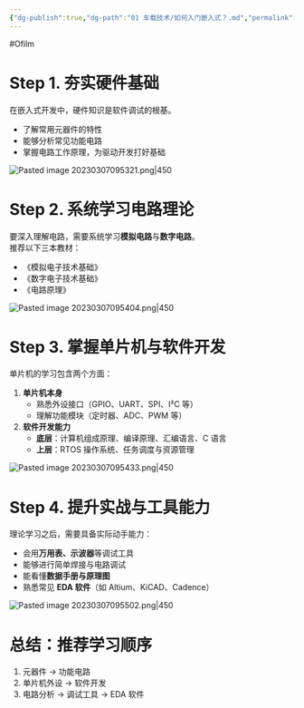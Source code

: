 ```yaml
---
{"dg-publish":true,"dg-path":"01 车载技术/如何入门嵌入式？.md","permalink":"/01 车载技术/如何入门嵌入式？/","created":"2022-07-10T15:43:19.000+08:00","updated":"2025-09-04T09:52:24.000+08:00"}
---
```


#Ofilm

# Step 1. 夯实硬件基础

在嵌入式开发中，硬件知识是软件调试的根基。

- 了解常用元器件的特性
- 能够分析常见功能电路
- 掌握电路工作原理，为驱动开发打好基础

![Pasted image 20230307095321.png|450](/img/user/0.Asset/resource/Pasted%20image%2020230307095321.png)

# Step 2. 系统学习电路理论

要深入理解电路，需要系统学习**模拟电路**与**数字电路**。  
推荐以下三本教材：

- 《模拟电子技术基础》
- 《数字电子技术基础》
- 《电路原理》

![Pasted image 20230307095404.png|450](/img/user/0.Asset/resource/Pasted%20image%2020230307095404.png)

# Step 3. 掌握单片机与软件开发

单片机的学习包含两个方面：

1. **单片机本身**
    - 熟悉外设接口（GPIO、UART、SPI、I²C 等）
    - 理解功能模块（定时器、ADC、PWM 等）
2. **软件开发能力**
    - **底层**：计算机组成原理、编译原理、汇编语言、C 语言
    - **上层**：RTOS 操作系统、任务调度与资源管理

![Pasted image 20230307095433.png|450](/img/user/0.Asset/resource/Pasted%20image%2020230307095433.png)

# Step 4. 提升实战与工具能力

理论学习之后，需要具备实际动手能力：

- 会用**万用表、示波器**等调试工具
- 能够进行简单焊接与电路调试
- 能看懂**数据手册与原理图**
- 熟悉常见 **EDA 软件**（如 Altium、KiCAD、Cadence）

![Pasted image 20230307095502.png|450](/img/user/0.Asset/resource/Pasted%20image%2020230307095502.png)

# 总结：推荐学习顺序

1. 元器件 → 功能电路
2. 单片机外设 → 软件开发
3. 电路分析 → 调试工具 → EDA 软件